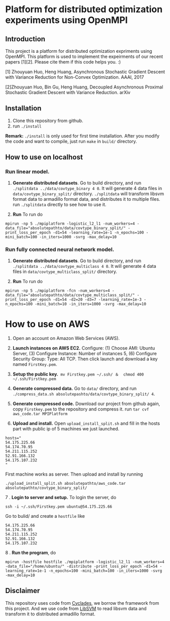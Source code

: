 # Platform for distributed optimization experiments using OpenMPI

## Introduction
This project is a platform for distributed optimization expriments using OpenMPI. This platform is used to implement the expeirments of our recent papers [1][2]. Please cite them if this code helps you. :)

[1] Zhouyuan Huo, Heng Huang, Asynchronous Stochastic Gradient Descent with Variance Reduction for Non-Convex Optimization. AAAI, 2017

[2]Zhouyuan Huo, Bin Gu, Heng Huang, Decoupled Asynchronous Proximal Stochastic Gradient Descent with Variance Reduction. arXiv


## Installation
1. Clone this repository from github.   
2. run   ```./install```

 **Remark:** ```./install``` is only used for first time installation. After you modify the code and want to compile, just run ```make``` in ```build/``` directory. 
 
 
## How to use on localhost
### Run linear model.
1. **Generate distributed datasets**.  Go to build directory, and run ```./splitdata ../data/covtype_binary 4 0```. It will generate 4 data files in ```data/covtype_binary_split/``` directory. ```./splitdata``` will transform libsvm format data to armadillo format data, and distributes it to multiple files. run  ```./splitdata``` directly to see how to use it.
 
2. **Run**  To run do 
```
mpirun -np 5 ./mpiplatform -logistic_l2_l1 -num_workers=4 -data_file="absolutepathto/data/covtype_binary_split/" -print_loss_per_epoch -d1=54 -learning_rate=1e-1 -n_epochs=100 -mini_batch=100 -in_iters=1000 -svrg -max_delay=10
```

### Run fully connected neural network model.
 
1. **Generate distributed datasets**.  Go to build directory, and run ```./splitdata ../data/covtype_multiclass 4 0```. It will generate 4 data files in ```data/covtype_multiclass_split/``` directory. 
  
2. **Run**  To run do 
```
mpirun -np 5 ./mpiplatform -fcn -num_workers=4 -data_file="absolutepathto/data/covtype_multiclass_split/" -print_loss_per_epoch -d1=54 -d2=20 -d3=7 -learning_rate=1e-3 -n_epochs=100 -mini_batch=10 -in_iters=1000 -svrg -max_delay=10
```

# How to use on AWS
1. Open an account on Amazon Web Services (AWS).
2. **Launch instances on AWS EC2.** Configure: (1) Choose AMI: Ubuntu Server, (3) Configure Instance: Number of instances 5, (6) Configure Security Group: Type: All TCP. Then click launch and download a key named ```FirstKey.pem```.
3. **Setup the public key.**``` mv Firstkey.pem ~/.ssh/ ＆  chmod 400 ~/.ssh/Firstkey.pem```

4. **Generate compressed data.**  Go to ```data/``` directory, and run ```./compress_data.sh absolutepashto/data/covtype_binary_split/ 4```.  

5. **Generate compressed code.** Download our project from github again, copy ```Firstkey.pem``` to the repository and compress it. run ```tar cvf aws_code.tar MPIPlatform```

6. **Upload and install.**  Open ```upload_install_split.sh``` and fill in the hosts part with public ip of 5 machines we just launched. 

```
hosts="
54.175.225.66
54.174.70.95
54.211.115.252
52.91.166.132
54.175.107.232
" 
```
First machine works as server. 
Then upload and install by running 
```
./upload_install_split.sh absolutepathto/aws_code.tar  absolutepathto/covtype_binary_split/
```
7 . **Login to server and setup.** To login the server, do
```
ssh -i ~/.ssh/Firstkey.pem ubuntu@54.175.225.66
```
Go to bulid/ and create a ```hostfile``` like 
```
54.175.225.66
54.174.70.95
54.211.115.252
52.91.166.132
54.175.107.232
```
8 . **Run the program**, do 
```
mpirun -hostfile hostfile ./mpiplatform -logistic_l2_l1 -num_workers=4 -data_file="/home/ubuntu/" -distribute -print_loss_per_epoch -d1=54 -learning_rate=1e-1 -n_epochs=100 -mini_batch=100 -in_iters=1000 -svrg -max_delay=10
```

## Disclaimer
This repository uses code from [Cyclades](https://github.com/amplab/cyclades), we borrow the framework from this project.  And we use code from [LibSVM](https://github.com/cjlin1/libsvm) to read libsvm data and  transform it to distributed armadillo format.

